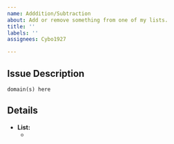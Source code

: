 ```yaml
---
name: Adddition/Subtraction
about: Add or remove something from one of my lists.
title: ''
labels: ''
assignees: Cybo1927

---
```


## Issue Description
<!-- If you want to add domains put plus(+) in from of the domain and if you want to remove a domain put minus(-) -->

`domain(s) here`

## Details
<!-- Provide me with the list you want to be updated -->

- **List:**
  - <!-- (e.g. Filters Adaptation) -->
